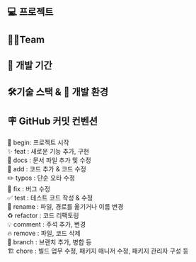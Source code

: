 ## 💻 프로젝트 

## 👩‍💻Team

## 🚀 개발 기간

## 🛠️기술 스택 & 🌱 개발 환경

## 🪧 GitHub 커밋 컨벤션
🎉 begin: 프로젝트 시작 <br>
✨ feat : 새로운 기능 추가, 구현<br>
📝 docs : 문서 파일 추가 및 수정<br>
🔧 add :  코드 추가 & 코드 수정<br>
✏️ typos : 단순 오타 수정<br>
🐛 fix : 버그 수정<br>
✅ test : 테스트 코드 작성 & 수정<br>
🚚 rename : 파일, 경로를 옮기거나 이름 변경<br>
♻️ refactor : 코드 리팩토링<br>
💡 comment : 주석 추가, 변경<br>
🔥 remove : 파일, 코드 삭제<br>
🔀 branch : 브랜치 추가, 병합 등<br>
🏗️ chore : 빌드 업무 수정, 패키지 매니저 수정, 패키지 관리자 구성 등

